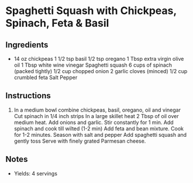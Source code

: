 # Spaghetti Squash with Chickpeas, Spinach, Feta & Basil

## Ingredients

- 14 oz chickpeas
1 1/2 tsp basil
1/2 tsp oregano
1 Tbsp extra virgin olive oil
1 Tbsp white wine vinegar
Spaghetti squash
6 cups of spinach (packed tightly)
1/2 cup chopped onion
2 garlic cloves (minced)
1/2 cup crumbled feta
Salt
Pepper

## Instructions

1. In a medium bowl combine chickpeas, basil, oregano, oil and vinegar
Cut spinach in 1/4 inch strips
In a large skillet heat 2 Tbsp of oil over medium heat. Add onions and garlic. Stir constantly for 1 min.
Add spinach and cook till wilted (1-2 min)
Add feta and bean mixture. Cook for 1-2 minutes.
Season with salt and pepper
Add spaghetti squash and gently toss
Serve with finely grated Parmesan cheese.

## Notes

- Yields: 4 servings